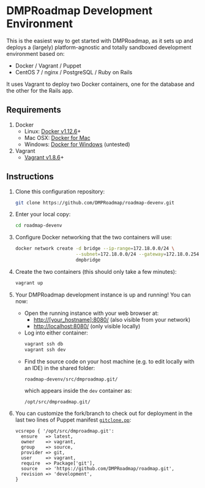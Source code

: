 # DMPRoadmap Development Environment

This is the easiest way to get started with DMPRoadmap, as it sets up and deploys a (largely) platform-agnostic and totally sandboxed development environment based on:
* Docker / Vagrant / Puppet
* CentOS 7 / nginx / PostgreSQL / Ruby on Rails

It uses Vagrant to deploy two Docker containers, one for the database and the other for the Rails app.

## Requirements 
1. Docker
    * Linux: [Docker v1.12.6](https://docs.docker.com/engine/installation/)+
    * Mac OSX: [Docker for Mac](https://docs.docker.com/docker-for-mac/install/)
    * Windows: [Docker for Windows](https://docs.docker.com/docker-for-windows/install/) (untested)
2. Vagrant 
    * [Vagrant v1.8.6](https://www.vagrantup.com/downloads.html)+

## Instructions
1. Clone this configuration repository:

   ```bash
   git clone https://github.com/DMPRoadmap/roadmap-devenv.git
   ```
2. Enter your local copy:

   ```bash
   cd roadmap-devenv
   ```
3. Configure Docker networking that the two containers will use:

   ```bash
   docker network create -d bridge --ip-range=172.18.0.0/24 \
                         --subnet=172.18.0.0/24 --gateway=172.18.0.254 \
                         dmpbridge
   ```
4. Create the two containers (this should only take a few minutes):

   ```bash
   vagrant up
   ```
5. Your DMPRoadmap development instance is up and running! You can now:
    * Open the running instance with your web browser at:
      * [http://[your_hostname]:8080/](http://[your_hostname]:8080/) (also visible from your network)
      * [http://localhost:8080/](http://localhost:8080/) (only visible locally)
    * Log into either container:
      ```bash
      vagrant ssh db
      vagrant ssh dev
      ```
    * Find the source code on your host machine (e.g. to edit locally with an IDE) in the shared folder:
      ```console
      roadmap-devenv/src/dmproadmap.git/
      ```
      which appears inside the `dev` container as:
      ```console
      /opt/src/dmproadmap.git/
      ```
6. You can customize the fork/branch to check out for deployment in the last two lines of Puppet manifest [`gitclone.pp`](environments/development/modules/dcc/manifests/gitclone.pp):
    ```puppet
    vcsrepo { '/opt/src/dmproadmap.git':
      ensure   => latest,
      owner    => vagrant,
      group    => source,
      provider => git,
      user     => vagrant,
      require  => Package['git'],
      source   => 'https://github.com/DMPRoadmap/roadmap.git',
      revision => 'development',
    }
    ```
